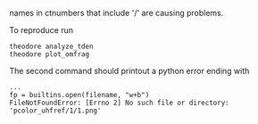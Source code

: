 names in ctnumbers that include '/' are causing problems.

To reproduce run
```
theodore analyze_tden
theodore plot_omfrag
```
The second command should printout a python error ending with 
```
...
fp = builtins.open(filename, "w+b")
FileNotFoundError: [Errno 2] No such file or directory: 'pcolor_uhfref/1/1.png'
```
